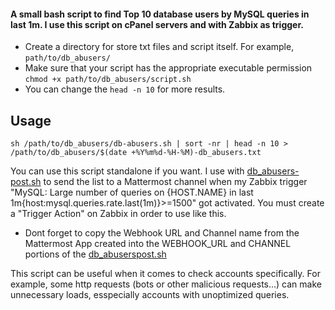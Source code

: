 #### A small bash script to find Top 10 database users by MySQL queries in last 1m. I use this script on cPanel servers and with Zabbix as trigger. 

 * Create a directory for store txt files and script itself. For example, ```path/to/db_abusers/``` 
 * Make sure that your script has the appropriate executable permission ```chmod +x path/to/db_abusers/script.sh```
 * You can change the ```head -n 10``` for more results.  

## Usage
```sh /path/to/db_abusers/db-abusers.sh | sort -nr | head -n 10 > /path/to/db_abusers/$(date +%Y%m%d-%H-%M)-db_abusers.txt```

You can use this script standalone if you want. I use with [db_abusers-post.sh](https://github.com/yigitgokcu/cpanel-db_abusers/blob/main/db_abusers-post.sh) to send the list to a Mattermost channel when my Zabbix trigger "MySQL: Large number of queries on {HOST.NAME} in last 1m{host:mysql.queries.rate.last(1m)}>=1500" got activated. You must create a "Trigger Action" on Zabbix in order to use like this.  

 * Dont forget to copy the Webhook URL and Channel name from the Mattermost App created into the WEBHOOK_URL and CHANNEL portions of the [db_abuserspost.sh](https://github.com/yigitgokcu/cpanel-db_abusers/blob/main/db_abusers-post.sh)

This script can be useful when it comes to check accounts specifically. For example, some http requests (bots or other malicious requests...) can make unnecessary loads, esspecially accounts with unoptimized queries.
